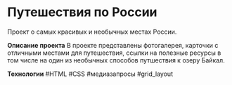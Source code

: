 # Путешествия по России
Проект о самых красивых и необычных местах России.

**Описание проекта**
В проекте представлены фотогалерея, карточки с отличными местами для путешествия, ссылки на полезные ресурсы в том числе на один из необычных способов путшествия к озеру Байкал.

**Технологии**
 #HTML #CSS #медиазапросы #grid_layout
